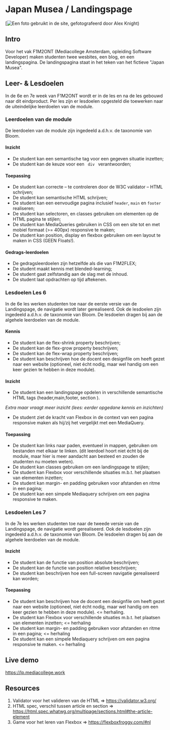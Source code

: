 # Japan Musea / Landingspage
[![Een foto gebruikt in de site, gefotografeerd door Alex Knight)](https://https://lp.mediacollege.work/img/pexels-alex-knight-2425251.jpg) 

## Intro
Voor het vak F1M2ONT (Mediacollege Amsterdam, opleiding Software Developer) maken studenten twee wesbites, een blog, en een landingspagina. De landingspagina staat in het teken van het fictieve "Japan Musea". 

## Leer- & Lesdoelen
In de 6e en 7e week van F1M2ONT wordt er in de les en na de les gebouwd naar dit eindproduct. Per les zijn er lesdoelen opgesteld die toewerken naar de uiteindelijke leerdoelen van de module.

### Leerdoelen van de module 
De leerdoelen van de module zijn ingedeeld a.d.h.v. de taxonomie van Bloom.

#### Inzicht 
- De student kan een semantische tag voor een gegeven situatie inzetten; 
- De student kan de keuze voor een <code> div </code> verantwoorden; 

#### Toepassing 
- De student kan correcte – te controleren door de W3C validator – HTML schrijven; 
- De student kan semantische HTML schrijven; 
- De student kan een eenvoudige pagina inclusief <code>header</code>, <code>main</code> en <code>footer</code> realiseren; 
- De student kan selectoren, en classes gebruiken om elementen op de HTML pagina te stijlen; 
- De student kan MediaQueries gebruiken in CSS om een site tot en met mobiel formaat (>= 400px) responsive te maken; 
- De student kan position, display en flexbox gebruiken om een layout te maken in CSS (GEEN Floats!).  

#### Gedrags-leerdoelen 
- De gedragsleerdoelen zijn hetzelfde als die van F1M2FLEX;
- De student maakt kennis met blended-learning; 
- De student gaat zelfstandig aan de slag met de inhoud. 
- De student laat opdrachten op tijd aftekenen. 

### Lesdoelen Les 6
In de 6e les werken studenten toe naar de eerste versie van de Landingspage, de navigatie wordt later gerealiseerd. Ook de lesdoelen zijn ingedeeld a.d.h.v. de taxonomie van Bloom. De lesdoelen dragen bij aan de algehele leerdoelen van de module.

#### Kennis 
- De student kan de flex-shrink property beschrijven; 
- De student kan de flex-grow property beschrijven; 
- De student kan de flex-wrap property beschrijven; 
- De student kan beschrijven hoe de docent een designfile om heeft gezet naar een website (optioneel, niet écht nodig, maar wel handig om een keer gezien te hebben in deze module).  

#### Inzicht 
- De student kan een landingspage opdelen in verschillende semantische HTML tags (header,main,footer, section ). 

<em>Extra maar vraagt meer inzicht (lees: eerder opgedane kennis en inzichten)</em>

- De student ziet de kracht van Flexbox in de context van een pagina responsive maken als hij/zij het vergelijkt met een MediaQuery.  

#### Toepassing 
- De student kan links naar paden, eventueel in mappen, gebruiken om bestanden met elkaar te linken. (dit leerdoel hoort niet écht bij de module, maar hier is meer aandacht aan besteed en zouden de studenten nu moeten weten).  
- De student kan classes gebruiken om een landingspage te stijlen; 
- De student kan Flexbox voor verschillende situaties m.b.t. het plaatsen van elementen inzetten; 
- De student kan margin- en padding gebruiken voor afstanden en ritme in een pagina; 
- De student kan een simpele Mediaquery schrijven om een pagina responsive te maken.  

### Lesdoelen Les 7
In de 7e les werken studenten toe naar de tweede versie van de Landingspage, de navigatie wordt gerealiseerd. Ook de lesdoelen zijn ingedeeld a.d.h.v. de taxonomie van Bloom. De lesdoelen dragen bij aan de algehele leerdoelen van de module.

#### Inzicht 
- De student kan de functie van position absolute beschrijven; 
- De student kan de functie van position relative beschrijven; 
- De student kan beschrijven hoe een full-screen navigatie gerealiseerd kan worden; 

#### Toepassing 
- De student kan beschrijven hoe de docent een designfile om heeft gezet naar een website (optioneel, niet écht nodig, maar wel handig om een keer gezien te hebben in deze module). <= herhaling.  
- De student kan Flexbox voor verschillende situaties m.b.t. het plaatsen van elementen inzetten; <= herhaling 
- De student kan margin- en padding gebruiken voor afstanden en ritme in een pagina; <= herhaling 
- De student kan een simpele Mediaquery schrijven om een pagina responsive te maken.  <= herhaling 

## Live demo
https://lp.mediacollege.work

## Resources
1. Validator voor het valideren van de HTML => https://validator.w3.org/ 
2. HTML spec, verschil tussen article en section => https://html.spec.whatwg.org/multipage/sections.html#the-article-element 
3. Game voor het leren van Flexbox => https://flexboxfroggy.com/#nl  